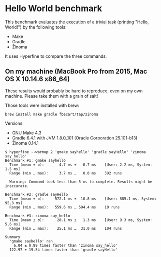 # Hello World benchmark

This benchmark evaluates the execution of a trivial task (printing "Hello, World!") by the following tools:

- Make
- Gradle
- Žinoma

It uses Hyperfine to compare the three commands.

## On my machine (MacBook Pro from 2015, Mac OS X 10.14.6 x86_64)

These results would probably be hard to reproduce, even on my own machine. Please take them with a grain of salt!

Those tools were installed with brew:

```shell script
brew install make gradle fbecart/tap/zinoma
```

Versions:

- GNU Make 4.3
- Gradle 6.4.1 with JVM 1.8.0_101 (Oracle Corporation 25.101-b13)
- Žinoma 0.14.1

```shell script
$ hyperfine --warmup 2 'gmake sayhello' 'gradle sayHello' 'zinoma say_hello'
Benchmark #1: gmake sayhello
  Time (mean ± σ):       4.7 ms ±   0.7 ms    [User: 2.2 ms, System: 1.5 ms]
  Range (min … max):     3.7 ms …   8.0 ms    392 runs

  Warning: Command took less than 5 ms to complete. Results might be inaccurate.

Benchmark #2: gradle sayHello
  Time (mean ± σ):     572.1 ms ±  10.8 ms    [User: 885.1 ms, System: 95.3 ms]
  Range (min … max):   559.6 ms … 594.4 ms    10 runs

Benchmark #3: zinoma say_hello
  Time (mean ± σ):      28.1 ms ±   1.3 ms    [User: 9.3 ms, System: 5.6 ms]
  Range (min … max):    25.1 ms …  31.0 ms    104 runs

Summary
  'gmake sayhello' ran
    6.04 ± 0.99 times faster than 'zinoma say_hello'
  122.97 ± 19.54 times faster than 'gradle sayHello'
```
